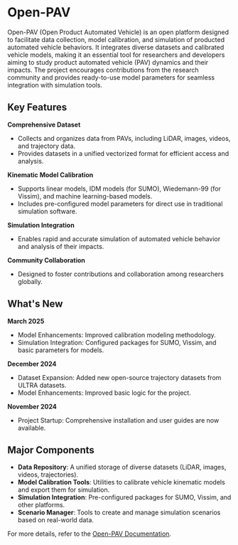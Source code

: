 # Open-PAV

Open-PAV (Open Product Automated Vehicle) is an open platform designed to facilitate data collection, model calibration, and simulation of producted automated vehicle behaviors. It integrates diverse datasets and calibrated vehicle models, making it an essential tool for researchers and developers aiming to study product automated vehicle (PAV) dynamics and their impacts. The project encourages contributions from the research community and provides ready-to-use model parameters for seamless integration with simulation tools.

## Key Features

**Comprehensive Dataset**

- Collects and organizes data from PAVs, including LiDAR, images, videos, and trajectory data.
- Provides datasets in a unified vectorized format for efficient access and analysis.

**Kinematic Model Calibration**

- Supports linear models, IDM models (for SUMO), Wiedemann-99 (for Vissim), and machine learning-based models.
- Includes pre-configured model parameters for direct use in traditional simulation software.

**Simulation Integration**

- Enables rapid and accurate simulation of automated vehicle behavior and analysis of their impacts.

**Community Collaboration**

- Designed to foster contributions and collaboration among researchers globally.

## What's New

**March 2025**

- Model Enhancements: Improved calibration modeling methodology.
- Simulation Integration: Configured packages for SUMO, Vissim, and basic parameters for models.

**December 2024**

- Dataset Expansion: Added new open-source trajectory datasets from ULTRA datasets.
- Model Enhancements: Improved basic logic for the project.

**November 2024**

- Project Startup: Comprehensive installation and user guides are now available.

## Major Components

- **Data Repository**: A unified storage of diverse datasets (LiDAR, images, videos, trajectories).
- **Model Calibration Tools**: Utilities to calibrate vehicle kinematic models and export them for simulation.
- **Simulation Integration**: Pre-configured packages for SUMO, Vissim, and other platforms.
- **Scenario Manager**: Tools to create and manage simulation scenarios based on real-world data.

For more details, refer to the [Open-PAV Documentation](#).
